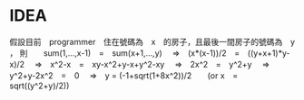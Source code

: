 # IDEA 

假設目前　programmer　住在號碼為　x　的房子，且最後一間房子的號碼為　y　<br>，
則　　sum(1,...,x-1)　=　sum(x+1,...,y)
　=>　(x*(x-1))/2　=　((y+x+1)*y-x)/2
　=>　x^2-x　=　xy-x^2+y-x+y^2-xy
　=>　2x^2　=　y^2+y
　=>　y^2+y-2x^2　=　0
　=>　y = (-1+sqrt(1+8x^2))/2　　(or x　=　sqrt((y^2+y)/2))